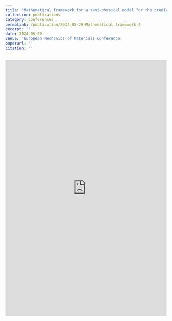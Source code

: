 ```yaml
---
title: "Mathematical framework for a semi-physical model for the prediction of creep life of Fe-Ni-Cr alloys addressing solid-solution hardening"
collection: publications
category: conferences
permalink: /publication/2024-05-29-Mathematical-framework-4
excerpt: ''
date: 2024-05-29
venue: 'European Mechanics of Materials Conference'
paperurl: ''
citation: ''
---
```


<iframe
  src="https://orbi.uliege.be/bitstream/2268/319572/1/CRojasU_EMMC19poster_FeLiNa.pdf"
  width="100%"
  height="800px"
  style="border: none;"
  title="EMMC19 Poster"
></iframe>